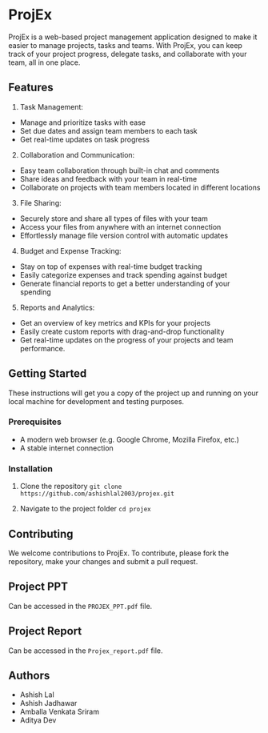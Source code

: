 # ProjEx

ProjEx is a web-based project management application designed to make it easier to manage projects, tasks and teams. With ProjEx, you can keep track of your project progress, delegate tasks, and collaborate with your team, all in one place.

## Features

1. Task Management:
  - Manage and prioritize tasks with ease
  - Set due dates and assign team members to each task
  - Get real-time updates on task progress

2. Collaboration and Communication:
  - Easy team collaboration through built-in chat and comments
  - Share ideas and feedback with your team in real-time
  - Collaborate on projects with team members located in different locations

3. File Sharing:
  - Securely store and share all types of files with your team
  - Access your files from anywhere with an internet connection
  - Effortlessly manage file version control with automatic updates

4. Budget and Expense Tracking:
  - Stay on top of expenses with real-time budget tracking
  - Easily categorize expenses and track spending against budget
  - Generate financial reports to get a better understanding of your spending

5. Reports and Analytics:
  - Get an overview of key metrics and KPIs for your projects
  - Easily create custom reports with drag-and-drop functionality
  - Get real-time updates on the progress of your projects and team performance.
  
## Getting Started
  
These instructions will get you a copy of the project up and running on your local machine for development and testing purposes.
  
### Prerequisites
  - A modern web browser (e.g. Google Chrome, Mozilla Firefox, etc.)
  - A stable internet connection
   
### Installation

1. Clone the repository
```git clone https://github.com/ashishlal2003/projex.git```

2. Navigate to the project folder
```cd projex```

## Contributing

We welcome contributions to ProjEx. To contribute, please fork the repository, make your changes and submit a pull request.

## Project PPT

Can be accessed in the ```PROJEX_PPT.pdf``` file.

## Project Report

Can be accessed in the ```Projex_report.pdf``` file.

## Authors

 - Ashish Lal
 - Ashish Jadhawar
 - Amballa Venkata Sriram
 - Aditya Dev
